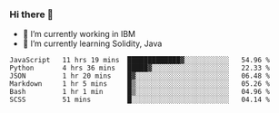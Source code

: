 ### Hi there 👋

<!--
**mathcodeman/mathcodeman** is a ✨ _special_ ✨ repository because its `README.md` (this file) appears on your GitHub profile.

Here are some ideas to get you started:

- 🔭 I’m currently working on ...
- 🌱 I’m currently learning ...
- 👯 I’m looking to collaborate on ...
- 🤔 I’m looking for help with ...
- 💬 Ask me about ...
- 📫 How to reach me: ...
- 😄 Pronouns: ...
- ⚡ Fun fact: ...
-->

- 🔭 I’m currently working in IBM
- 🌱 I’m currently learning Solidity, Java

<!--START_SECTION:waka-->

```text
JavaScript   11 hrs 19 mins  █████████████▓░░░░░░░░░░░   54.96 %
Python       4 hrs 36 mins   █████▓░░░░░░░░░░░░░░░░░░░   22.33 %
JSON         1 hr 20 mins    █▓░░░░░░░░░░░░░░░░░░░░░░░   06.48 %
Markdown     1 hr 5 mins     █▒░░░░░░░░░░░░░░░░░░░░░░░   05.26 %
Bash         1 hr 1 min      █▒░░░░░░░░░░░░░░░░░░░░░░░   04.96 %
SCSS         51 mins         █░░░░░░░░░░░░░░░░░░░░░░░░   04.14 %
```

<!--END_SECTION:waka-->
